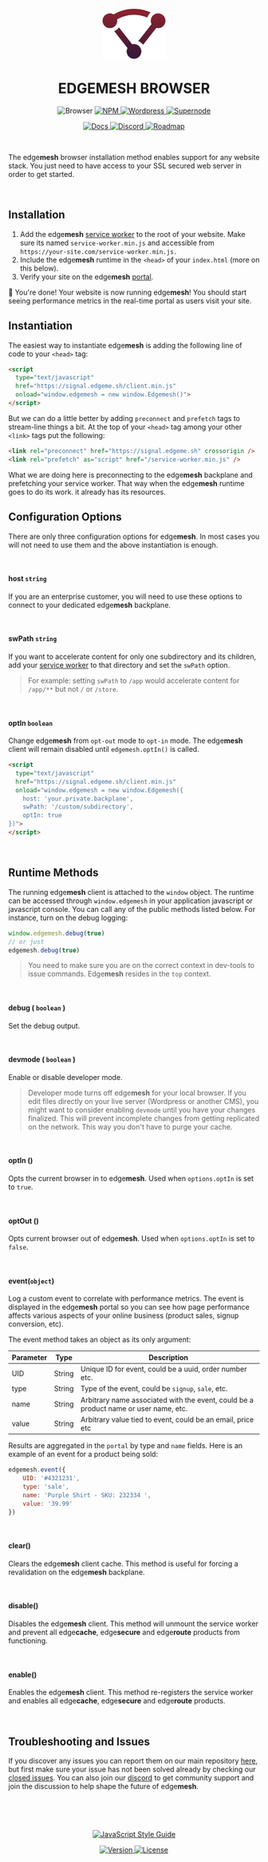 <p align="center"><img height="100" src="../assets/logo.svg" /></p>
<h1 align="center">EDGEMESH BROWSER</h1>

<p align="center">
  <img src="https://img.shields.io/badge/%20-browser-lightgrey.svg?&longCache=true&style=for-the-badge" alt="Browser" />
  <a href="https://www.npmjs.com/package/edgemesh">
    <img src="https://img.shields.io/badge/%20-npm-CB3837.svg?&longCache=true&style=for-the-badge" alt="NPM" />
  </a>
  <a href="https://github.com/edgemesh/edgemesh/blob/master/docs/wordpress.md">
    <img src="https://img.shields.io/badge/%20-wordpress-21759B.svg?&longCache=true&style=for-the-badge" alt="Wordpress" />
  </a>
  <a href="https://github.com/edgemesh/edgemesh/blob/master/docs/supernode.md">
    <img src="https://img.shields.io/badge/%20-supernode-yellow.svg?&longCache=true&style=for-the-badge" alt="Supernode" />
  </a>
</p>

<p align="center">
  <a href="https://edgemesh.com/docs">
    <img src="https://img.shields.io/badge/%20-docs-orange.svg?&longCache=true&style=for-the-badge" alt="Docs" />
  </a>
  <a href="https://discord.gg/K5ACGha">
    <img src="https://img.shields.io/badge/%20-discord-7289DA.svg?&longCache=true&style=for-the-badge" alt="Discord" />
  </a>
  <a href="https://github.com/orgs/edgemesh/projects/8">
    <img src="https://img.shields.io/badge/%20-roadmap-green.svg?&longCache=true&style=for-the-badge" alt="Roadmap" />
  </a>
</p>
<br />

The edge**mesh** browser installation method enables support for any website stack.  You just need to have access to your SSL secured web server in order to get started.

<br />

## Installation

1. Add the edge**mesh** [service worker](https://signal.edgeme.sh/service-worker.min.js) to the root of your website. Make sure its named `service-worker.min.js` and accessible from `https://your-site.com/service-worker.min.js.`
2. Include the edge**mesh** runtime in the `<head>` of your `index.html` (more on this below).
3. Verify your site on the edge**mesh** [portal](https://portal.edgemesh.com).

🚀 You're done!  Your website is now running edge**mesh**! You should start seeing performance metrics in the real-time portal as users visit your site.

## Instantiation

The easiest way to instantiate edge**mesh** is adding the following line of code to your `<head>` tag:

```html
<script
  type="text/javascript"
  href="https://signal.edgeme.sh/client.min.js"
  onload="window.edgemesh = new window.Edgemesh()">
</script>
```

But we can do a little better by adding `preconnect` and `prefetch` tags to stream-line things a bit.  At the top of your `<head>` tag among your other `<link>` tags put the following:

```html
<link rel="preconnect" href="https://signal.edgeme.sh" crossorigin />
<link rel="prefetch" as="script" href="/service-worker.min.js" />
```

What we are doing here is preconnecting to the edge**mesh** backplane and prefetching your service worker.  That way when the edge**mesh** runtime goes to do its work. it already has its resources.

## Configuration Options

There are only three configuration options for edge**mesh**.  In most cases you will not need to use them and the above instantiation is enough.  

<br />

#### host `string`

If you are an enterprise customer, you will need to use these options to connect to your dedicated edge**mesh** backplane.

<br />

#### swPath `string`

If you want to accelerate content for only one subdirectory and its children, add your [service worker]() to that directory and set the `swPath` option.  

> For example: setting `swPath` to `/app` would accelerate content for `/app/**` but not `/` or `/store`.

<br />

#### optIn `boolean`

Change edge**mesh** from `opt-out` mode to `opt-in` mode.  The edge**mesh** client will remain disabled until `edgemesh.optIn()` is called.

```html
<script
  type="text/javascript"
  href="https://signal.edgeme.sh/client.min.js"
  onload="window.edgemesh = new window.Edgemesh({
    host: 'your.private.backplane',
    swPath: '/custom/subdirectory',
    optIn: true
})">
</script>
```

<br />

## Runtime Methods

The running edge**mesh** client is attached to the `window` object.  The runtime can be accessed through `window.edgemesh` in your application javascript or javascript console.  You can call any of the public methods listed below.  For instance, turn on the debug logging:

```javascript
window.edgemesh.debug(true)
// or just
edgemesh.debug(true)
```

> You need to make sure you are on the correct context in dev-tools to issue commands.  Edge**mesh** resides in the `top` context.

<br />

#### debug ( `boolean` )

Set the debug output.

<br />

#### devmode ( `boolean` )

Enable or disable developer mode.

> Developer mode turns off edge**mesh** for your local browser.  If you edit files directly on your live server (Wordpress or another CMS), you might want to consider enabling `devmode` until you have your changes finalized.  This will prevent incomplete changes from getting replicated on the network.  This way you don't have to purge your cache.

<br />

#### optIn ()

Opts the current browser in to edge**mesh**. Used when `options.optIn` is set to `true`.

<br />

#### optOut ()

Opts current browser out of edge**mesh**. Used when `options.optIn` is set to `false`.

<br />

#### event(`object`)

Log a custom event to correlate with performance metrics.  The event is displayed in the edge**mesh** portal so you can see how page performance affects various aspects of your online business (product sales, signup conversion, etc).

The event method takes an object as its only argument:

| Parameter | Type   | Description                                                  |
| --------- | ------ | ------------------------------------------------------------ |
| UID       | String | Unique ID for event, could be a uuid, order number etc.      |
| type      | String | Type of the event, could be `signup`, `sale`, etc.           |
| name      | String | Arbitrary name associated with the event, could be a product name or user name, etc. |
| value     | String | Arbitrary value tied to event, could be an email, price etc  |

Results are aggregated in the `portal` by type and `name` fields. Here is an example of an event for a product being sold:

```javascript
edgemesh.event({
    UID: '#4321231',
    type: 'sale',
    name: 'Purple Shirt - SKU: 232334 ',
    value: '39.99'
})
```

<br />

#### clear()

Clears the edge**mesh** client cache. This method is useful for forcing a revalidation on the edge**mesh** backplane.

<br />

#### disable()

Disables the edge**mesh** client.  This method will unmount the service worker and prevent all edge**cache**, edge**secure** and edge**route** products from functioning.

<br />

#### enable()

Enables the edge**mesh** client.  This method re-registers the service worker and enables all edge**cache**, edge**secure** and edge**route** products.

<br />

## Troubleshooting and Issues

If you discover any issues you can report them on our main repository [here](https://github.com/edgemesh/edgemesh/issues/new?template=edge-bug-report.md), but first make sure your issue has not been solved already by checking our [closed issues](https://github.com/edgemesh/edgemesh/issues?utf8=%E2%9C%93&q=is%3Aissue+is%3Aclosed).  You can also join our [discord](https://discord.gg/K5ACGha) to get community support and join the discussion to help shape the future of edge**mesh**.

<br />
<br />
<br />

<p align="center">
  <a href="https://github.com/standard/standard">
    <img src="https://cdn.rawgit.com/standard/standard/master/badge.svg" alt="JavaScript Style Guide" />
  </a>
</p>
<p align="center">
  <a href="https://github.com/edgemesh/edgemesh/releases">
    <img src="https://img.shields.io/github/release/edgemesh/edgemesh.svg?&longCache=true&style=for-the-badge" alt="Version" />
  </a>
  <a href="LICENSE.md">
    <img src="https://img.shields.io/badge/license-mpl--2.0-orange.svg?&longCache=true&style=for-the-badge" alt="License" />
  </a>
</p>
